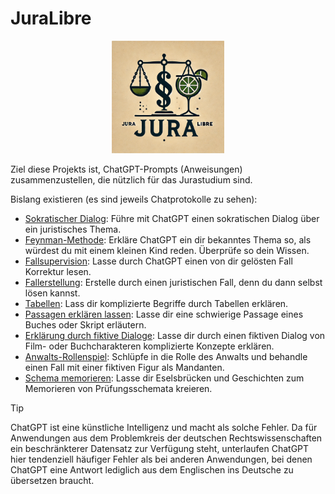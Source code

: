 # JuraLibre

<p align="center"><img src="juralibre2.webp" width="180" height="180" border="0"/></p>
Ziel diese Projekts ist, ChatGPT-Prompts (Anweisungen) zusammenzustellen, die nützlich für das Jurastudium sind.

Bislang existieren (es sind jeweils Chatprotokolle zu sehen):
* [Sokratischer Dialog](socraticdialog.md): Führe mit ChatGPT einen sokratischen Dialog über ein juristisches Thema.
* [Feynman-Methode](feynmanmethod.md): Erkläre ChatGPT ein dir bekanntes Thema so, als würdest du mit einem kleinen Kind reden. Überprüfe so dein Wissen.
* [Fallsupervision](fallsupervision.md): Lasse durch ChatGPT einen von dir gelösten Fall Korrektur lesen.
* [Fallerstellung](fallerstellen.md): Erstelle durch einen juristischen Fall, denn du dann selbst lösen kannst.
* [Tabellen](tabellen.md): Lass dir komplizierte Begriffe durch Tabellen erklären.
* [Passagen erklären lassen](externequellen.md): Lasse dir eine schwierige Passage eines Buches oder Skript erläutern.
* [Erklärung durch fiktive Dialoge](erklaerungfiktiverdialog.md): Lasse dir durch einen fiktiven Dialog von Film- oder Buchcharakteren komplizierte Konzepte erklären.
* [Anwalts-Rollenspiel](fiktiveberatung.md): Schlüpfe in die Rolle des Anwalts und behandle einen Fall mit einer fiktiven Figur als Mandanten.
* [Schema memorieren](memorierenschema.md): Lasse dir Eselsbrücken und Geschichten zum Memorieren von Prüfungsschemata kreieren.

> [!Tip]
> ChatGPT ist eine künstliche Intelligenz und macht als solche Fehler. Da für Anwendungen aus dem Problemkreis der deutschen Rechtswissenschaften ein beschränkterer Datensatz zur Verfügung steht, unterlaufen ChatGPT hier tendenziell häufiger Fehler als bei anderen Anwendungen, bei denen ChatGPT eine Antwort lediglich aus dem Englischen ins Deutsche zu übersetzen braucht.
